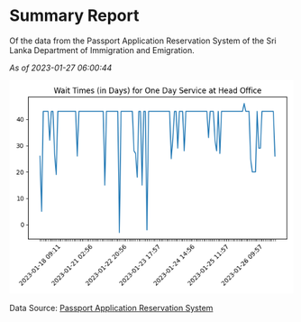 # Summary Report

Of the data from the Passport Application Reservation System of the Sri Lanka Department of Immigration and Emigration.

*As of 2023-01-27 06:00:44*

![Wait Time Chart](summary.wait_time_chart.png)

Data Source: [Passport Application Reservation System](https://eservices.immigration.gov.lk:8443/appointment/pages/reservationApplication.xhtml)